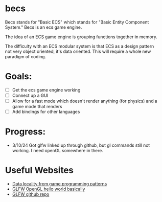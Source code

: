 # becs

Becs stands for "Basic ECS" which stands for "Basic Entity Component System." Becs is an ecs game engine.

The idea of an ECS game engine is grouping functions together in memory.

The difficulty with an ECS modular system is that ECS as a design pattern not very object oriented, it's data oriented. This will require a whole new paradigm of coding. 

# Goals:
- [ ] Get the ecs game engine working
- [ ] Connect up a GUI
- [ ] Allow for a fast mode which doesn't render anything (for physics) and a game mode that renders
- [ ] Add bindings for other languages

# Progress:
- 3/10/24 Got glfw linked up through github, but gl commands still not working. I need openGL somewhere in there. 

# Useful Websites
- [Data locality from game programming patterns](https://gameprogrammingpatterns.com/data-locality.html)
- [GLFW OpenGL hello world basically](https://www.glfw.org/documentation.html)
- [GLFW github repo](https://github.com/glfw/glfw)
